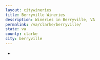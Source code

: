 ```yaml
---
layout: citywineries
title: Berryville Wineries
description: Wineries in Berryville, VA
permalink: /va/clarke/berryville/
state: va
county: clarke
city: berryville
---
```

-

